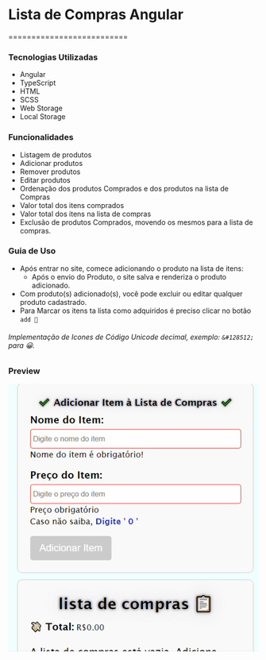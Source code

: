 # Lista de Compras Angular
==========================

### Tecnologias Utilizadas
- Angular
- TypeScript
- HTML
- SCSS
- Web Storage
- Local Storage

### Funcionalidades
- Listagem de produtos
- Adicionar produtos
- Remover produtos
- Editar produtos
- Ordenação dos produtos Comprados e dos produtos na lista de Compras
- Valor total dos itens comprados
- Valor total dos itens na lista de compras
- Exclusão de produtos Comprados, movendo os mesmos para a lista de compras.

### Guia de Uso
- Após entrar no site, comece adicionando o produto na lista de itens:
   - Após o envio do Produto, o site salva e renderiza o produto adicionado.
- Com produto(s) adicionado(s), você pode excluir ou editar qualquer produto cadastrado.
- Para Marcar os itens ta lista como adquiridos é preciso clicar no botão `add 🛒`



###### Implementação de Icones de Código Unicode decimal, exemplo: `&#128512;` para 😀.

### Preview 

![Demonstração do Projeto](./src/images/lista-de-compras.gif)




